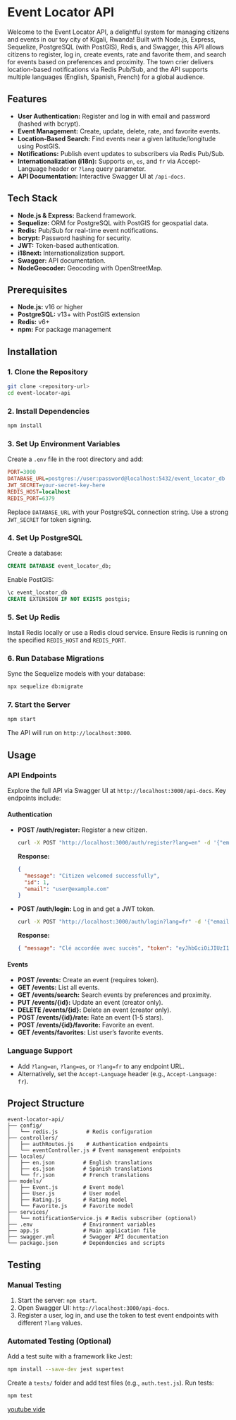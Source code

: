 # Event Locator API

Welcome to the Event Locator API, a delightful system for managing citizens and events in our toy city of Kigali, Rwanda! Built with Node.js, Express, Sequelize, PostgreSQL (with PostGIS), Redis, and Swagger, this API allows citizens to register, log in, create events, rate and favorite them, and search for events based on preferences and proximity. The town crier delivers location-based notifications via Redis Pub/Sub, and the API supports multiple languages (English, Spanish, French) for a global audience.

## Features

- **User Authentication:** Register and log in with email and password (hashed with bcrypt).
- **Event Management:** Create, update, delete, rate, and favorite events.
- **Location-Based Search:** Find events near a given latitude/longitude using PostGIS.
- **Notifications:** Publish event updates to subscribers via Redis Pub/Sub.
- **Internationalization (i18n):** Supports `en`, `es`, and `fr` via Accept-Language header or `?lang` query parameter.
- **API Documentation:** Interactive Swagger UI at `/api-docs`.

## Tech Stack

- **Node.js & Express:** Backend framework.
- **Sequelize:** ORM for PostgreSQL with PostGIS for geospatial data.
- **Redis:** Pub/Sub for real-time event notifications.
- **bcrypt:** Password hashing for security.
- **JWT:** Token-based authentication.
- **i18next:** Internationalization support.
- **Swagger:** API documentation.
- **NodeGeocoder:** Geocoding with OpenStreetMap.

## Prerequisites

- **Node.js:** v16 or higher
- **PostgreSQL:** v13+ with PostGIS extension
- **Redis:** v6+
- **npm:** For package management

## Installation

### 1. Clone the Repository

```bash
git clone <repository-url>
cd event-locator-api
```

### 2. Install Dependencies

```bash
npm install
```

### 3. Set Up Environment Variables

Create a `.env` file in the root directory and add:

```ini
PORT=3000
DATABASE_URL=postgres://user:password@localhost:5432/event_locator_db
JWT_SECRET=your-secret-key-here
REDIS_HOST=localhost
REDIS_PORT=6379
```

Replace `DATABASE_URL` with your PostgreSQL connection string. Use a strong `JWT_SECRET` for token signing.

### 4. Set Up PostgreSQL

Create a database:

```sql
CREATE DATABASE event_locator_db;
```

Enable PostGIS:

```sql
\c event_locator_db
CREATE EXTENSION IF NOT EXISTS postgis;
```

### 5. Set Up Redis

Install Redis locally or use a Redis cloud service. Ensure Redis is running on the specified `REDIS_HOST` and `REDIS_PORT`.

### 6. Run Database Migrations

Sync the Sequelize models with your database:

```bash
npx sequelize db:migrate
```

### 7. Start the Server

```bash
npm start
```

The API will run on `http://localhost:3000`.

## Usage

### API Endpoints

Explore the full API via Swagger UI at `http://localhost:3000/api-docs`. Key endpoints include:

#### Authentication

- **POST /auth/register:** Register a new citizen.
  ```bash
  curl -X POST "http://localhost:3000/auth/register?lang=en" -d '{"email": "user@example.com", "password": "Pass123!", "location": "Kigali, Rwanda", "preferences": ["music"]}' -H "Content-Type: application/json"
  ```
  **Response:**
  ```json
  {
    "message": "Citizen welcomed successfully",
    "id": 1,
    "email": "user@example.com"
  }
  ```
- **POST /auth/login:** Log in and get a JWT token.
  ```bash
  curl -X POST "http://localhost:3000/auth/login?lang=fr" -d '{"email": "user@example.com", "password": "Pass123!"}' -H "Content-Type: application/json"
  ```
  **Response:**
  ```json
  { "message": "Clé accordée avec succès", "token": "eyJhbGciOiJIUzI1NiIs..." }
  ```

#### Events

- **POST /events:** Create an event (requires token).
- **GET /events:** List all events.
- **GET /events/search:** Search events by preferences and proximity.
- **PUT /events/{id}:** Update an event (creator only).
- **DELETE /events/{id}:** Delete an event (creator only).
- **POST /events/{id}/rate:** Rate an event (1-5 stars).
- **POST /events/{id}/favorite:** Favorite an event.
- **GET /events/favorites:** List user’s favorite events.

### Language Support

- Add `?lang=en`, `?lang=es`, or `?lang=fr` to any endpoint URL.
- Alternatively, set the `Accept-Language` header (e.g., `Accept-Language: fr`).

## Project Structure

```
event-locator-api/
├── config/
│   └── redis.js         # Redis configuration
├── controllers/
│   ├── authRoutes.js    # Authentication endpoints
│   └── eventController.js # Event management endpoints
├── locales/
│   ├── en.json         # English translations
│   ├── es.json         # Spanish translations
│   └── fr.json         # French translations
├── models/
│   ├── Event.js        # Event model
│   ├── User.js         # User model
│   ├── Rating.js       # Rating model
│   └── Favorite.js     # Favorite model
├── services/
│   └── notificationService.js # Redis subscriber (optional)
├── .env                # Environment variables
├── app.js              # Main application file
├── swagger.yml         # Swagger API documentation
└── package.json        # Dependencies and scripts
```

## Testing

### Manual Testing

1. Start the server: `npm start`.
2. Open Swagger UI: `http://localhost:3000/api-docs`.
3. Register a user, log in, and use the token to test event endpoints with different `?lang` values.

### Automated Testing (Optional)

Add a test suite with a framework like Jest:

```bash
npm install --save-dev jest supertest
```

Create a `tests/` folder and add test files (e.g., `auth.test.js`). Run tests:

```bash
npm test
```

[youtube vide](https://www.youtube.com/watch?v=4K1mCAFlcgU)
